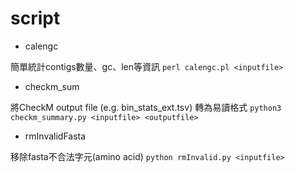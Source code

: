 # script
- calengc

簡單統計contigs數量、gc、len等資訊
`perl calengc.pl <inputfile>`

- checkm_sum

將CheckM output file (e.g. bin_stats_ext.tsv) 轉為易讀格式
`python3 checkm_summary.py <inputfile> <outputfile>`

- rmInvalidFasta

移除fasta不合法字元(amino acid)
`python rmInvalid.py <inputfile>`
